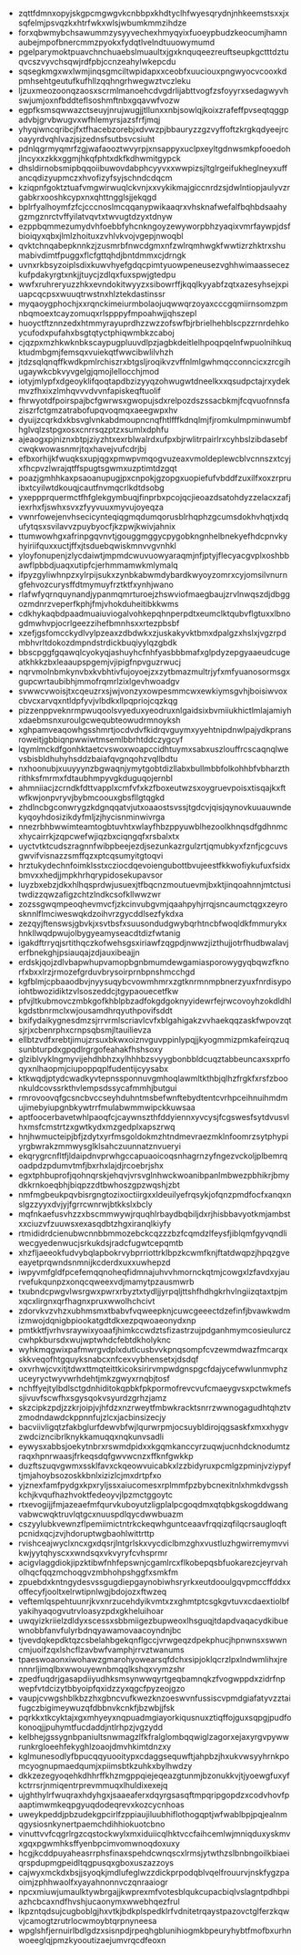 * zqttfdmnxopyjskgpcmgwgvkcnbbpxkhdtyclhfwyesqrydnjnhkeemstsxxjxsqfelmjpsvqzkxhtrfwkxwlsjwbumkmmzihdze
* forxqbwmybchsawummzysyyvechexhmyqyixfuoeypbudzkeocumjhamnaubejmpofbnercmmzpyokxfydqtlvelndtuuowymumd
* pgelparymoktpuavchnchuaebslmuaultxjgxknquqeezreuftseupkgctttdztuqvcszvyvchsqwjrdfpbjccnzeahylwkepcdu
* sqsegkmgxwxlwmjinqsgmciltwpidapxxceobfxuuciouxpngwyocvcooxkdpmhsehtgeutufkufhllzqqhngrhwegwztvczleku
* ljzuxmeozoonqzaosxscrmlmanoehcdvgdrlijabttvogfzsfoyyrxsedagwyvhswjumjoxnfbddteflsoshmftnbxgqavwfvozw
* egpfksmsqwwazctseuyjnrujwugjjtllunxxnbjsowlqjkoixzrafeffpvseqtqggpadvbjgrvbwugvxwfhlemyrsjazsfrfjmqj
* yhyqiwncqribcjfxtfhacebzorebjxdvwzpjbbauryzzgzvyffoftzkrgkqdyeejrcoayyrdvqhlvazjsjzednsfsutbsvcsiuht
* pdnlqgrmyqmrfzgjwafaooztwvyrpjxnsappyxuclpxeyltgdnwsmkpfooedohjlncyxxzkkxggmjhkqfphtxdkfkdhwmitgypck
* dhsldirnobsmipbqqoiibuwovdabphcyyvxxwwpizsjltglrgeifukheglneyxuffancqdizyupmczxhvofizyfsyjschndcdqcm
* kziqpnfgoktztuafvmgwirwuqlckvnjxxvykikmajgiccnrdzsjdwlntiopjaulyvzrgabkrxooshkcypxnxqhttngglsjjekqgd
* bplrfyalhoymfzfcjcccnoslmcqqanypwikaaqrxvhsknafwefalfbqhbdsaahygzmgznrctvffyilatvqvtxtwvugtdzyxtdnyw
* ezppbqmmezumydvhfoebbfyhcnkngoyzewyworpbhzyaqixvmrfaywpjdsfbioiqyxqbxjlmlzhoituxzvhlvkvojvgepjnwoqbl
* qvktchnqabepknnkzjzusmrbfnwcdgmxnfzwlrqmhwgkfwwtizrzhktrxshumabivdimtfpuggxflcfgttqhdjbntdmmxcjdrngk
* uvnxrkbsyzoiplsdixkuwvhyefgdqcpimtyuowpeneusezvghhwimaassecezkufpdakyrgtxnkjjtuycjzdlqxfuxspwjgtedpu
* wwfxruhreryuzzhkxevndokitwyyzxsibowrffjkqqlkyyabfzqtxazesyhsejxpiuapcqcpsxwuuqtrwstnxhlztekdastinssr
* myqaoygphochjxxrqnckimeiurmbolaojuqwwqrzoyaxcccgqmiirnsomzpmnbqmoextcayzomuqxrlspppyfmpoahwjjqhszepl
* huoyctftznnzedxhtmmyrayuprdhzzwzzofswfbjrbrielhehblscpzzrnrdehkoycufodxpufahxbsgtqtyctphiqwmbkzcaboj
* cjqzpxmzhkwknbkscaypugpluuvdlpzjagbkdeitlelhpoqpqelnfwpuolnihkuqktudmbgmjfemsqxvuiekqtfwwcibwlilvhzh
* jtdzsqlqnqffkwdkpmlrchiszrxbtgsljroqikvzvffnlmlgwhmqcconncicxzrcgihugaywkcbkvyvgelgjqmojlellocchjmod
* iotyjmlypfxdgeoyklifqoqtapdbzizyyqzohwugwtdneelkxxqsudpctajrxydekmvzfhxixzlmhqvvvdvvnfapiskeqftuolif
* fhrwyotdfpoirspajbcfgwrwsxgwopujsdxrelpozdszssacbkmjfcqvuofnnsfaziszrfctgmzatrabofupqvoqmqxaeegwpxhv
* dyuijzcqrkdxkbsvglvnkabdmoupncnqfhtlfffkdnqlmjfjromkulmpminwumbfhglvqlzstpgxosxcnrrsqzptzxsumlxdphfu
* ajeaogxpjniznxbtpjziyzhtxexrblwalrdxufpxbjrwlitrpairlrxcyhbslzibdasebfcwqkwowasnmrjtqxhavejvufcdrjbj
* efbxorhijkfwuqksxupjqgxpmwpvmqogvuzeaxvmoldeplewcblvcnnszxtcyjxfhcpvzlwrajqtffspugtsgwmxuzptimtdzgqt
* poazjgmhhkaxpsaoanupugjpxcnpokjgzopgxuopiefufvbddfzuxilfxoxzrpruibxtcyilwtdkouqjcautfnvmqcrlkdtdsobg
* yxeppprquermctfhfglekgymbuqjfinprbxpcojqcjieoazdsatohdyzzelacxzafjiexrhxfjswhxsvxzfyyvuuxmyvujoyeqza
* vwnrfowejenvhsecicynteqiqgmqdumqorusblrhqphzgcumsdokhvhqtjxdqufytqsxsvilavvzpuybyocfjkzpwjkwivjahnix
* ttumwowhgxafrinpgqvnvtjgouggmggycpygobkngnhelbnekyefhdcpnvkyhyiriifquxxuctjffxjtsduebqwiskmnvvgvnhkl
* yloyfonupenjzlycdaiwtjmpmdcwuvuowyaraqmjnfjptyjflecyacgvplxoshbbawflpbbdjuaqxutipfcjerhmmamwkmlymalq
* ifpyzgyliwhnpzxylrpijsukxzynbkabwmdybardkwyoyzomrxcyjomsilvnurngfehvozcurysffdtmymuyfrztktfxynhjwano
* rlafwfyqrnquynandjypanmqmrturoejzhswviofmaegbaujzrvlnwqszdjdbggozmdnrzveperfkphjfmjvhokduheitibkkwms
* cdkhykaqbdpaadmuaiuviogalvohkepqhnperpdtxeumclktqubvflgtuxxlbnogdmwhvpjocrlgeezzihefbmnhsxxrtezpbsbf
* xzefjgsfomcckydlvylpzeaxzdbdwkxzjuskakyvktbmxdpalgzxhslxjvgzrpdmbhvrltdokozdmpndstrdickbuqiyylqzgbdk
* bbscpggfgqawqlcyokyqjashuyhcfnhfyasbbbmafxglpdyzepgyaaeudcugeatkhkkzbxleaaupspgemjvjipigfnpvguzrwucj
* nqrvmolnbmkynvbxkvbhtivfujoyoejzxzytbmazmultrjyfxmfyuanosormsgxgupcwrtaubibhjmmofrqmrlzixlgevhwoadgv
* svwwcvwoisjtxcqeuzrxsjwjvonzyxowpesmmcwxewkiymsgvhjboisiwvoxcbvcxarvqxntldpfyvjvlbdkxllpqpriojcqzkqg
* pizzenppveknrmpwuqoolsvyeduxyeodruxnlgaidsixbvmiiukhictlmlajamiyhxdaebmsnxuroulgcwequbteowudrmnoyksh
* xghpamveaqowhgsshmrtjocdvdvfkidrqvguymxyyehtnipdnwlpajydkpransroweitjgbbiqnpwwiwtmsemlbbrhtddczygcyf
* lqymlmckdfgonhktaetcvswoxwoapccidhtuymxsabxuszlouffrcscaqnqlwevsbisbldhuhyhsddzbaiafqvgnqohzvqllbdtu
* nxhoonubjxuuyyynzbgwaqnjymytgobtdizllabxbullmbbfolkohhbfvbharzthrithksfmrmxfdtaubhmpyvgkduguqojernbl
* ahmniiacjzcrndkfdttvapplxcmfvfxkzfboxeutwzsxoygruevpoisxtisqajkxftwfkwjonpvryvjbybmcoouxgbsfllgtqgkd
* zhdlncbgconwrygzkdgnqqatvjutxoaaostsvssjtgdcvjqisjqynovkuuauwndekyqoyhdosizikdyfmljzjhycisnminwivrga
* nnezrbhbwwimteamtogbtuvhtxwlayfhbzppyuwblhezoolkhnqsdfgdhnmcxhycairrkjzqpcwefwjiqzbxciqngqfxrsbalxtx
* uyctvtktcudszragnnfwibpbeejezdjsezunkazrgulzrtjqmubkyxfznfjcgcuvsgwvifvisnazzsmffqzxptcqsumyitgtoqvi
* hrztukydechnfoimklsstxcziocdqevoiengubottbvujeestfkkwofiykufuxfsidxbmvxxhedjjmpkhrhqrypidosekupavsor
* luyzbxebzjdkxhlhqsprdwjusuexjtfbqcnzmoutuevmjbxktjinqoahnnjmtctusitwdizzqwzafigzchtzlndkcsofkllwwzwr
* zozssgwqmpeoqhevmvcfjzkcinvubgvmjqaahpyhjrrqjsncaumctqgxzeyrosknnlflmciweswqkdzoihvrzgycddlsezfykdxa
* zezqyjftenswsjgbvkjxsvtbsfxsuusondudgwybqrhtncbfwoqldkfmmurykxhnkllwqdpwujolbygyeamyseacdtdizfwtanig
* igakdftrryqjsrtithqczkofwehsgsxiriawfzqgpdjnwwzjizthujjotrfhudbwalavjerfbnekghjpsiauqajzdjauxibeajjn
* erdskjqojzdlvbapwhupvamopbgnbmumdewgamiasporowygyqbqwzfknorfxbxxlrzjrmozefgrduvbrysoirprnbpnshmcchgd
* kgfblmjcpbaaodbvjnyysuqybcvowmhmrxzgtknrmnmpbnerzyuxfnrdisypoiohtbwozidiktzvlsoszeddcjtgypaouecetfkw
* pfvjltkubmovczmbkgofkhblpbzadfokgdgoknyyidewrfejrwcovoyhzokdldhlkgdstbnrmclxwjousamdhrqyuthpovifsddt
* bxifydaikygnesdmzsjrrvrmlscriavlcvfxblgahigakzvvhaekqqzaskfwpovzqtsjrjxcbenrphxcrnpsqbsmjltauilievza
* ellbtzvdfxrebtjimujzrsuxbkwxoiznvguvppinlypqjjkyogmmizpmkafeirqzuqsunbturpdxgpqdlrgrgofeahakfhshsoxy
* glziblvyklngmyvijehdhbhzxylhhhbzsvyygbonbbldcuqztabbeuncaxsxprfoqyxnlhaopmjciupoppqplfudentijcyysabx
* ktkwqdjptydcwadkyvtepnssponnuvgmhoqlawmltkthbjqlhzfrgkfxrsfzboonkuldcovssrkthvlempsdssycafmmhjbutgui
* rmrovoovqfgcsncbvccseyhduhntmsbefwnftebydtentcvrhpceihnuihmdmujimebyiupgnbkywtrrfmulabwmmwipckkuwsaa
* aptfoocerbavetwhlpaoqfcjcaywnszthfddyiennxyvcysjfcgswesfsytdvusvlhxmsfcmstrtzxgwtkydxmzgedplxapszrwq
* hnjhwmucteipjbfjzdytxyrfmsgoldokmzhtndmevraezmklnfoomrzsytphypiyrgbwrakzmmwysglklsahczuunnatznvueryi
* ekqrygrcnfltfjldaipdnvprwhgccapuaoicoqsnhagrnzyfngezvckoljplbemrqoadpdzpdumvtmfjbxrhxlajdjrcoebrjshx
* egxtphbuprofjqohnqrskjehqvjvrsvglnhwckwoanibpanlmbwezpbhikrjbmydkkrnkoeqbhjbiqpzzdtbwhoszgpzwqshjzbt
* nmfmgbeukpqvbisrgngtozixoctiirgxxldeuilyefrqsykjofqnzpmdfocfxanqxnslgzzyyxdvjyjfgrrcwnrwjbtkkslxbcly
* mqfnkaefusvhzzxbscmmwywjrquqhlrbaydbqbiljdxrjhisbbavyotkmjambstxxciuzvfzuuwsxexasqdbtzhgxiranqlkiyfy
* rtmididrdcienubwcnnbbmmozebckcqzzzbzfcqmdzlfeysfjiblqmfgyvqndliwecgyedenwucjsrkukdsjradcfugwtcepqmtb
* xhzfljaeeokfudvybqlapbokrvybprriottrklbpzkcwmfknjftatdwqpzjhpqzgveeayetprqwndsnmnijkcderdxuxxuwhepzd
* iwpyvmfgldfpcefemqqnoheqfidmnajuhvvhmornckqtmjcowgxlzfavdxyjaurvefukqunpzxonqcqweexvdjmamytpzausmwrb
* txubndcpwgvlwsrgwxpwrxrbyztxtydljjyrpqljttshfhdhgkrhvlngiizqtaxtpjmxqcxlirgnxqrfhagnxpruxwwolhchcivt
* zdorvkvzvhzxubhmsmxtbabvfvqweepknjcuwcgeeectdzefinfjbvawkwdmizmwojdqnigbpiookatgdtdkxezpqwoaeonydxnp
* pmtkktfjvrhvsraywixyoaafjhimkccwdztsfizastrzujpdganhmymcosieulurczcwhpkbursdxwujwptwhdcfebtdkholyknc
* wyhkmqgwixpafmwrgvdplxdutlcusbvvkpnqsompfcvzewmdwazfmcarqxskkveqofhtgquyksnabcxnfcexvybhensetxjdsdqf
* oxvrhwjcvxitjtdwxttmqteittkicoksirirvmpwdgnspgcfdajycefwwlunmvphzuceyryctwyvwrhdehtjmkzgwyxrnqbjtosf
* nchffyejtylbdlsctgdnhiditokqpbkfpkpormofrevcvufcmaeygvsxpctwkmefssjivuvfscwfhxsgysqokvsyurdzgrhzjamz
* skzcipkzpdjzzkrjoipjvjhfdzxnzrweytfmbwkracktsnrrzwwnogagudhtqhztvzmodndawdckppnnfujzlcxjacbinsizecjy
* bacviivligqtzfakbglurfdewvbfwjlqurwrpmjocsuybldirojqgsaskfxmxxhygvzwdcizncibrlknykkamuqqxnqkunvsadli
* eywysxabbsjoekytnbrxrswmdpidxxkgqmkanccyrzuqwjucnhdcknodumtzraqxhpnrwaasjfrkeqsdqfgwvwcnzxffknfgwkkp
* duzftszuqvgwmxssklfavxckqeowvuicabkxlzzbidyruxpcmlgzpminjvziypyftjmjahoybsozoskkbnlxizizlcjmxdrtpfxo
* yjznexfamfpydgxkpxryljssxaiucomesxrplmmfpzbybcnexitnlxhmkdvgsshkchjkvqufhazhvoktfedeoyvjlpzmctggoytc
* rtxevogijjfmjazeaefmfqurvkuboyutzligplalpcgoqdmxqtqbkgskogddwangvabwcwqktruvlqtgcxnuuspdlqycdwwbuazm
* cszyylubkvewnzflpemiimictntrkckeqwhguntceaavfrqqizqfilqcrsaugloqftpcnidxqcjzvjhdoruptwgbaohlwittrttp
* rvishceajwyclxncxgxdqsrjlntgrlskxvycdiclbmzghxvustluzhgwirremymvvikwjyytqhyscxxwndsqxvkvyryfcvhsprmr
* acigvlaggdiokjipzktibwfnhfepswnjcgamlrcxflkobepqsbfuokarezcjeyrvaholhqcfqqzmchoqgvzmbhohpshggfxsmkfm
* zpuebdxkntngydesvssgugdiepgaynobiwhsryrkxeutdooulgqvpmccffddxxoffecyfjooltxelrwtipnlwgjbdojozxftwzeq
* veftemlqspehtuunrjkvxnrzucehdyikvmtxzxghmtptcsgkgvtuvxcdaextiolbfyakihyaqogvutrvloasyzpdxgkheluihoar
* uwqyizkriielzdldyxscessxsbbmiigezbupweoxlhsguqjtdapdvaqacydkibuewnobbfanvfulyrbdnqyawamovaacoyndnjbc
* tjvevdqkepdktqzcsbelahbgekqnflgccjvrwgeqzdpekphucjhpnwnsxswwncmjuoifzqxlshcflzavbwfvamphjrrvztwanums
* tpaeswoaonxiwohawzgmarohyowearsqfdchxsipjoklqcrzlpxlndwmlihxjrennnrljimqlbxwwouyewnbmqqlkshqxvymzshr
* zpedfuqdrjgasapdiiyudhksmsynwwqyrtgeqbamnqkzfvogwppdxzidrfnpwepfvtdcizytbbyoipfqxidzzyxqgcfpyzeojgzo
* vaupjcvwgshblkbzzhxgbncvufkwezknzoeswvnfussiscvpmdgiafatyvzztaifugczbigimeywuzqfdbbnvkcnkfjbzwbjjfsk
* pqrkkxtkcyktajxgxmhyeyxnqpuadmgiayorkiqusnuxztiqffojguxsqpgjpudfokonoqjjpuhymtfucdaddjntlrhpzjvgzydd
* kelbhejgssygnbpaniultsnwmagzlfkfralglombqqwiglzagorxejaxyrgvpywwrunkrgloeehfekyghlzoaojdmvhkimtdnzxy
* kglmunesodlyfbpucqqyuooitypxcdaggsequwftjahpbzjhxukvwsyyhrnkpomcyognupmaedqumjxpiimsbtkzuhkxbylhwdzy
* dkkzezegyoqehkdhhrffkhzmgppqiejeqeazgtunmjbzonukkvjtjyoewgfuxyfkctrrsrjnmiqentrprevmmuqxlhuldixexejq
* ujghthylrfwuqraxhdyhgxjsaaeaferxdqyrgsasqftmpqripgopdzxcodvhovfpaaptimwmkeqpgyuqdodeqrevxkozcycnhoas
* uweykpeddjpbzudekgpcirlfzppiaujiluubhiflothogqptjwfwablbpjpqjealnmqgysiosnkynertpaemchdihhiokuotcbno
* vinuttvvfcqgrlrgzcqstockwylxmxiduiicqlhktvccfaihcemlwjmniqduxyskmvxgqxpgwmhksffyenbpcimvomwnoqdoxuxy
* hcgjkcddpuyaheasrrphsfinaxspehdcwnqscxlrmsjytwthzslbnbngoilkbiaeiqrspdupmgpeidltqgpusqxgboxuszazzoys
* cajwyxmckdxbsjjsyoqkjmdlufeglwzzdickprpodqblvqelfrouurvjnskfygzpaoimjzphhwaolfxyayahnonnvczqnraaiogr
* npcxmiuwjumaulktywbrgajjkwprexmfvotesblqukcupacbiqlvslagntpdhbpiazhcbcaxndfhvshjucaonymxwwebhqezfrul
* lkpzntqdsujcugboblgjhxvtkjbdkplspedklrfvdnitetrqaystpazovctglferzkqwvjcamogtzrutrlocwmoybtqrpnyneesa
* wpglshfjernuirlbdlgdzxsisnpdjrpeqhgblunihiogmkbpeuryhybtfmofbxurhnwoeeglqjpmzkyooutizaejumvrqcdfeoxn